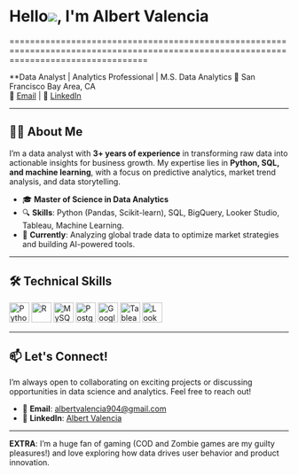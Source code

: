 # Hello![](https://user-images.githubusercontent.com/18350557/176309783-0785949b-9127-417c-8b55-ab5a4333674e.gif), I'm Albert Valencia
=======================================================================================================================================



**Data Analyst | Analytics Professional | M.S. Data Analytics
📍 San Francisco Bay Area, CA  
📧 [Email](mailto:albertvalencia904@gmail.com) | 💼 [LinkedIn](https://www.linkedin.com/in/alvalenci)  

---

## 👨‍💻 About Me  
I’m a data analyst with **3+ years of experience** in transforming raw data into actionable insights for business growth. My expertise lies in **Python, SQL, and machine learning**, with a focus on predictive analytics, market trend analysis, and data storytelling.

- 🎓 **Master of Science in Data Analytics** 
- 🔍 **Skills**: Python (Pandas, Scikit-learn), SQL, BigQuery, Looker Studio, Tableau, Machine Learning.  
- 🚀 **Currently**: Analyzing global trade data to optimize market strategies and building AI-powered tools.
---

## 🛠️ Technical Skills  
<p align="left">
<a href="https://www.python.org/" target="_blank" rel="noreferrer"><img src="https://raw.githubusercontent.com/danielcranney/readme-generator/main/public/icons/skills/python-colored.svg" width="36" height="36" alt="Python" /></a>
<a href="https://www.r-project.org/" target="_blank" rel="noreferrer"><img src="https://raw.githubusercontent.com/danielcranney/readme-generator/main/public/icons/skills/rlang-colored.svg" width="36" height="36" alt="R" /></a>
<a href="https://www.mysql.com/" target="_blank" rel="noreferrer"><img src="https://raw.githubusercontent.com/danielcranney/readme-generator/main/public/icons/skills/mysql-colored.svg" width="36" height="36" alt="MySQL" /></a>
<a href="https://www.postgresql.org/" target="_blank" rel="noreferrer"><img src="https://raw.githubusercontent.com/danielcranney/readme-generator/main/public/icons/skills/postgresql-colored.svg" width="36" height="36" alt="PostgreSQL" /></a>
<a href="https://cloud.google.com/" target="_blank" rel="noreferrer"><img src="https://raw.githubusercontent.com/danielcranney/readme-generator/main/public/icons/skills/googlecloud-colored.svg" width="36" height="36" alt="Google Cloud" /></a>
<a href="https://www.tableau.com/" target="_blank" rel="noreferrer"><img src="https://raw.githubusercontent.com/danielcranney/readme-generator/main/public/icons/skills/tableau-colored.svg" width="36" height="36" alt="Tableau" /></a>
<a href="https://looker.com/" target="_blank" rel="noreferrer"><img src="https://raw.githubusercontent.com/danielcranney/readme-generator/main/public/icons/skills/looker-colored.svg" width="36" height="36" alt="Looker" /></a>
</p>

---

## 📫 Let's Connect!  
I’m always open to collaborating on exciting projects or discussing opportunities in data science and analytics. Feel free to reach out!  
- 📧 **Email**: [albertvalencia904@gmail.com](mailto:albertvalencia904@gmail.com)  
- 💼 **LinkedIn**: [Albert Valencia](https://www.linkedin.com/in/alvalenci)  

---

 **EXTRA**: I’m a huge fan of gaming (COD and Zombie games are my guilty pleasures!) and love exploring how data drives user behavior and product innovation.  
